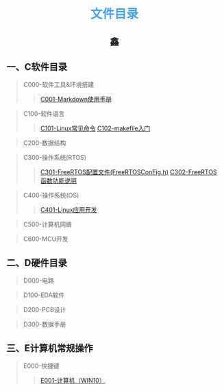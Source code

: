 # <font face="仿宋" font color=#409EFF><center>文件目录</center></font>
## <center><font face ="楷体" sice=5>鑫</font></center>

## 一、C软件目录
>C000-软件工具&环境搭建
>>[C001-Markdown使用手册](./C001-Markdown使用手册.html)
>>

>C100-软件语言
>>[C101-Linux常见命令](./C101-Linux常见命令.html)
>>[C102-makefile入门](./C102-makefile入门.html)

>C200-数据结构

>C300-操作系统(RTOS)
>>[C301-FreeRTOS配置文件(FreeRTOSConFig.h)](./C301-FreeRTOS配置文件(FreeRTOSConFig.h).html)
>>[C302-FreeRTOS函数功能说明](./C302-FreeRTOS函数功能说明.html)

>C400-操作系统(OS)
>>[C401-Linux应用开发](./C401-Linux应用开发.html)

>C500-计算机网络

>C600-MCU开发



## 二、D硬件目录
>D000-电路

>D100-EDA软件

>D200-PCB设计

>D300-数据手册

## 三、E计算机常规操作
>E000-快捷键
>>[E001-计算机（WIN10）](./E001-计算机（WIN10）.html)





